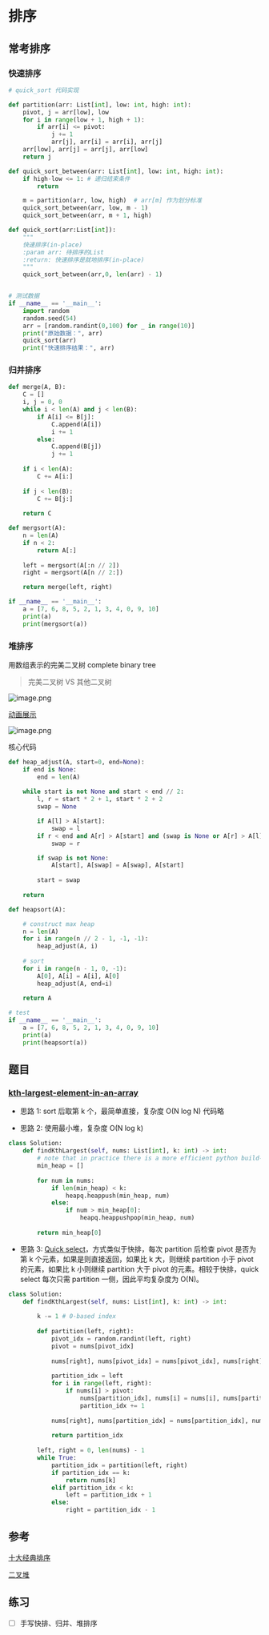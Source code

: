 # 排序

## 常考排序

### 快速排序

```Python
# quick_sort 代码实现

def partition(arr: List[int], low: int, high: int):
    pivot, j = arr[low], low
    for i in range(low + 1, high + 1):
        if arr[i] <= pivot:
            j += 1
            arr[j], arr[i] = arr[i], arr[j]
    arr[low], arr[j] = arr[j], arr[low]
    return j 

def quick_sort_between(arr: List[int], low: int, high: int):
    if high-low <= 1: # 递归结束条件
        return

    m = partition(arr, low, high)  # arr[m] 作为划分标准
    quick_sort_between(arr, low, m - 1)
    quick_sort_between(arr, m + 1, high)

def quick_sort(arr:List[int]):
    """
    快速排序(in-place)
    :param arr: 待排序的List
    :return: 快速排序是就地排序(in-place)
    """
    quick_sort_between(arr,0, len(arr) - 1)


# 测试数据
if __name__ == '__main__':
    import random
    random.seed(54)
    arr = [random.randint(0,100) for _ in range(10)]
    print("原始数据：", arr)
    quick_sort(arr)
    print("快速排序结果：", arr)
```

### 归并排序

```Python
def merge(A, B):
    C = []
    i, j = 0, 0
    while i < len(A) and j < len(B):
        if A[i] <= B[j]:
            C.append(A[i])
            i += 1
        else:
            C.append(B[j])
            j += 1
    
    if i < len(A):
        C += A[i:]
    
    if j < len(B):
        C += B[j:]
    
    return C

def mergsort(A):
    n = len(A)
    if n < 2:
        return A[:]
    
    left = mergsort(A[:n // 2])
    right = mergsort(A[n // 2:])

    return merge(left, right)

if __name__ == '__main__':
    a = [7, 6, 8, 5, 2, 1, 3, 4, 0, 9, 10]
    print(a)
    print(mergsort(a))
```

### 堆排序

用数组表示的完美二叉树 complete binary tree

> 完美二叉树 VS 其他二叉树

![image.png](https://img.fuiboom.com/img/tree_type.png)

[动画展示](https://www.bilibili.com/video/av18980178/)

![image.png](https://img.fuiboom.com/img/heap.png)

核心代码

```Python
def heap_adjust(A, start=0, end=None):
    if end is None:
        end = len(A)
    
    while start is not None and start < end // 2:
        l, r = start * 2 + 1, start * 2 + 2
        swap = None

        if A[l] > A[start]:
            swap = l
        if r < end and A[r] > A[start] and (swap is None or A[r] > A[l]):
            swap = r

        if swap is not None:
            A[start], A[swap] = A[swap], A[start]
            
        start = swap
    
    return

def heapsort(A):

    # construct max heap
    n = len(A)
    for i in range(n // 2 - 1, -1, -1):
        heap_adjust(A, i)
    
    # sort
    for i in range(n - 1, 0, -1):
        A[0], A[i] = A[i], A[0]
        heap_adjust(A, end=i)
    
    return A

# test
if __name__ == '__main__':
    a = [7, 6, 8, 5, 2, 1, 3, 4, 0, 9, 10]
    print(a)
    print(heapsort(a))
```

## 题目

### [kth-largest-element-in-an-array](https://leetcode-cn.com/problems/kth-largest-element-in-an-array/)

- 思路 1: sort 后取第 k 个，最简单直接，复杂度 O(N log N) 代码略

- 思路 2: 使用最小堆，复杂度 O(N log k)

```Python
class Solution:
    def findKthLargest(self, nums: List[int], k: int) -> int:
        # note that in practice there is a more efficient python build-in function heapq.nlargest(k, nums)
        min_heap = []
        
        for num in nums:
            if len(min_heap) < k:
                heapq.heappush(min_heap, num)
            else:
                if num > min_heap[0]:
                    heapq.heappushpop(min_heap, num)
        
        return min_heap[0]
```

- 思路 3: [Quick select](https://en.wikipedia.org/wiki/Quickselect)，方式类似于快排，每次 partition 后检查 pivot 是否为第 k 个元素，如果是则直接返回，如果比 k 大，则继续 partition 小于 pivot 的元素，如果比 k 小则继续 partition 大于 pivot 的元素。相较于快排，quick select 每次只需 partition 一侧，因此平均复杂度为 O(N)。

```Python
class Solution:
    def findKthLargest(self, nums: List[int], k: int) -> int:
        
        k -= 1 # 0-based index
        
        def partition(left, right):
            pivot_idx = random.randint(left, right)
            pivot = nums[pivot_idx]
            
            nums[right], nums[pivot_idx] = nums[pivot_idx], nums[right]
            
            partition_idx = left
            for i in range(left, right):
                if nums[i] > pivot:
                    nums[partition_idx], nums[i] = nums[i], nums[partition_idx]
                    partition_idx += 1
            
            nums[right], nums[partition_idx] = nums[partition_idx], nums[right]
            
            return partition_idx
        
        left, right = 0, len(nums) - 1
        while True:
            partition_idx = partition(left, right)
            if partition_idx == k:
                return nums[k]
            elif partition_idx < k:
                left = partition_idx + 1
            else:
                right = partition_idx - 1
```



## 参考

[十大经典排序](https://www.cnblogs.com/onepixel/p/7674659.html)

[二叉堆](https://labuladong.gitbook.io/algo/shu-ju-jie-gou-xi-lie/er-cha-dui-xiang-jie-shi-xian-you-xian-ji-dui-lie)

## 练习

- [ ] 手写快排、归并、堆排序
